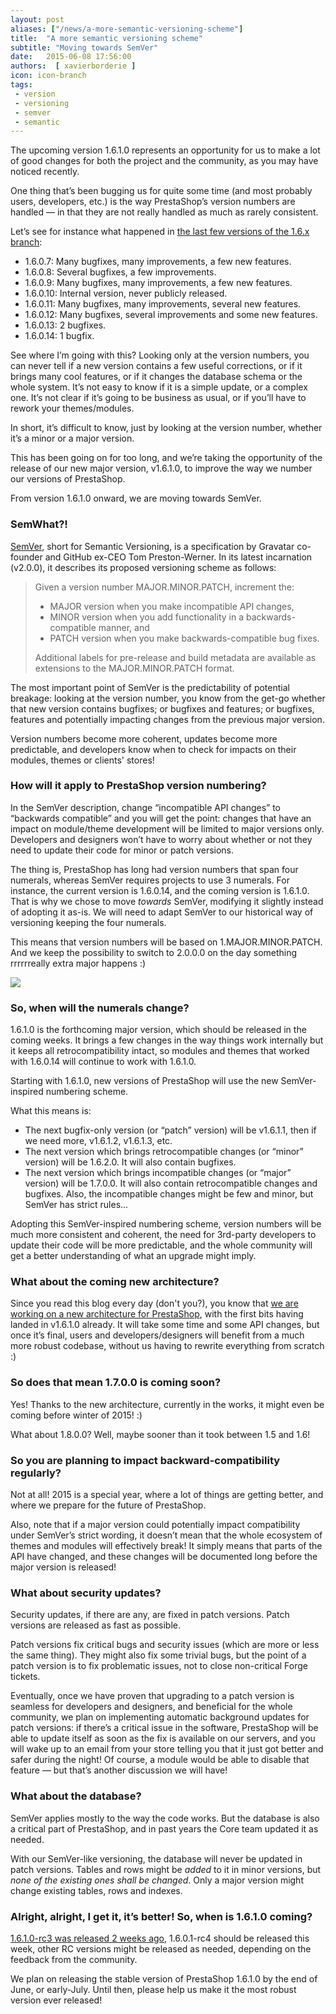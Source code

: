 ```yaml
---
layout: post
aliases: ["/news/a-more-semantic-versioning-scheme"]
title:  "A more semantic versioning scheme"
subtitle: "Moving towards SemVer"
date:   2015-06-08 17:56:00
authors:  [ xavierborderie ]
icon: icon-branch
tags:
 - version
 - versioning
 - semver
 - semantic
---
```




The upcoming version 1.6.1.0 represents an opportunity for us to make a lot of good changes for both the project and the community, as you may have noticed recently.

One thing that’s been bugging us for quite some time (and most probably users, developers, etc.) is the way PrestaShop’s version numbers are handled — in that they are not really handled as much as rarely consistent.

Let’s see for instance what happened in [the last few versions of the 1.6.x branch](https://www.prestashop.com/en/developers-versions/changelog/1.6.0.14):

- 1.6.0.7: Many bugfixes, many improvements, a few new features.
- 1.6.0.8: Several bugfixes, a few improvements.
- 1.6.0.9: Many bugfixes, many improvements, a few new features.
- 1.6.0.10: Internal version, never publicly released.
- 1.6.0.11: Many bugfixes, many improvements, several new features.
- 1.6.0.12: Many bugfixes, several improvements and some new features.
- 1.6.0.13: 2 bugfixes.
- 1.6.0.14: 1 bugfix.

See where I’m going with this? Looking only at the version numbers, you can never tell if a new version contains a few useful corrections, or if it brings many cool features, or if it changes the database schema or the whole system. It’s not easy to know if it is a simple update, or a complex one. It’s not clear if it’s going to be business as usual, or if you’ll have to rework your themes/modules.

In short, it’s difficult to know, just by looking at the version number, whether it’s a minor or a major version.

This has been going on for too long, and we’re taking the opportunity of the release of our new major version, v1.6.1.0, to improve the way we number our versions of PrestaShop.

From version 1.6.1.0 onward, we are moving towards SemVer.


### SemWhat?!

[SemVer](http://semver.org/), short for Semantic Versioning, is a specification by Gravatar co-founder and GitHub ex-CEO Tom Preston-Werner. In its latest incarnation (v2.0.0), it describes its proposed versioning scheme as follows:

> Given a version number MAJOR.MINOR.PATCH, increment the:
>
> - MAJOR version when you make incompatible API changes,
> - MINOR version when you add functionality in a backwards-compatible manner, and
> - PATCH version when you make backwards-compatible bug fixes.
>
> Additional labels for pre-release and build metadata are available as extensions to the MAJOR.MINOR.PATCH format.

The most important point of SemVer is the predictability of potential breakage: looking at the version number, you know from the get-go whether that new version contains bugfixes; or bugfixes and features; or bugfixes, features and potentially impacting changes from the previous major version.

Version numbers become more coherent, updates become more predictable, and developers know when to check for impacts on their modules, themes or clients' stores!


### How will it apply to PrestaShop version numbering?

In the SemVer description, change “incompatible API changes” to “backwards compatible” and you will get the point: changes that have an impact on module/theme development will be limited to major versions only. Developers and designers won’t have to worry about whether or not they need to update their code for minor or patch versions.

The thing is, PrestaShop has long had version numbers that span four numerals, whereas SemVer requires projects to use 3 numerals. For instance, the current version is 1.6.0.14, and the coming version is 1.6.1.0. That is why we chose to move *towards* SemVer, modifying it slightly instead of adopting it as-is. We will need to adapt SemVer to our historical way of versioning keeping the four numerals.

This means that version numbers will be based on 1.MAJOR.MINOR.PATCH. And we keep the possibility to switch to 2.0.0.0 on the day something rrrrrreally extra major happens :)

![](/assets/images/2015/06/major-minor-patch.png)


### So, when will the numerals change?

1.6.1.0 is the forthcoming major version, which should be released in the coming weeks. It brings a few changes in the way things work internally but it keeps all retrocompatibility intact, so modules and themes that worked with 1.6.0.14 will continue to work with 1.6.1.0.

Starting with 1.6.1.0, new versions of PrestaShop will use the new SemVer-inspired numbering scheme.

What this means is:

- The next bugfix-only version (or “patch” version) will be v1.6.1.1, then if we need more, v1.6.1.2, v1.6.1.3, etc.
- The next version which brings retrocompatible changes (or “minor” version) will be 1.6.2.0. It will also contain bugfixes.
- The next version which brings incompatible changes (or “major” version) will be 1.7.0.0. It will also contain retrocompatible changes and bugfixes. Also, the incompatible changes might be few and minor, but SemVer has strict rules...

Adopting this SemVer-inspired numbering scheme, version numbers will be much more consistent and coherent, the need for 3rd-party developers to update their code will be more predictable, and the whole community will get a better understanding of what an upgrade might imply.


### What about the coming new architecture?

Since you read this blog every day (don't you?), you know that [we are working on a new architecture for PrestaShop](http://build.prestashop.com/news/new-architecture-1-6-1-0/), with the first bits having landed in v1.6.1.0 already. It will take some time and some API changes, but once it’s final, users and developers/designers will benefit from a much more robust codebase, without us having to rewrite everything from scratch :)


### So does that mean 1.7.0.0 is coming soon?

Yes! Thanks to the new architecture, currently in the works, it might even be coming before winter of 2015! :)

What about 1.8.0.0? Well, maybe sooner than it took between 1.5 and 1.6!


### So you are planning to impact backward-compatibility regularly?

Not at all! 2015 is a special year, where a lot of things are getting better, and where we prepare for the future of PrestaShop.

Also, note that if a major version could potentially impact compatibility under SemVer’s strict wording, it doesn’t mean that the whole ecosystem of themes and modules will effectively break! It simply means that parts of the API have changed, and these changes will be documented long before the major version is released!


### What about security updates?

Security updates, if there are any, are fixed in patch versions. Patch versions are released as fast as possible.

Patch versions fix critical bugs and security issues (which are more or less the same thing). They might also fix some trivial bugs, but the point of a patch version is to fix problematic issues, not to close non-critical Forge tickets.

Eventually, once we have proven that upgrading to a patch version is seamless for developers and designers, and beneficial for the whole community, we plan on implementing automatic background updates for patch versions: if there’s a critical issue in the software, PrestaShop will be able to update itself as soon as the fix is available on our servers, and you will wake up to an email from your store telling you that it just got better and safer during the night! Of course, a module would be able to disable that feature — but that’s another discussion we will have!


### What about the database?

SemVer applies mostly to the way the code works. But the database is also a critical part of PrestaShop, and in past years the Core team updated it as needed.

With our SemVer-like versioning, the database will never be updated in patch versions. Tables and rows might be _added_ to it in minor versions, but _none of the existing ones shall be changed_. Only a major version might change existing tables, rows and indexes.


### Alright, alright, I get it, it’s better! So, when is 1.6.1.0 coming?

[1.6.1.0-rc3 was released 2 weeks ago](http://build.prestashop.com/news/prestashop-1-6-1-0-rc3/), 1.6.0.1-rc4 should be released this week, other RC versions might be released as needed, depending on the feedback from the community.

We plan on releasing the stable version of PrestaShop 1.6.1.0 by the end of June, or early-July. Until then, please help us make it the most robust version ever released!

